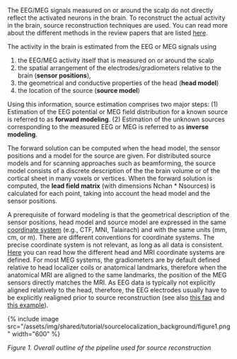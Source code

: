 The EEG/MEG signals measured on or around the scalp do not directly reflect the activated neurons in the brain. To reconstruct the actual activity in the brain, source reconstruction techniques are used. You can read more about the different methods in the review papers that are listed [here](references_to_review_papers_and_teaching_material/#source-estimation).

The activity in the brain is estimated from the EEG or MEG signals using

1.  the EEG/MEG activity itself that is measured on or around the scalp
2.  the spatial arrangement of the electrodes/gradiometers relative to the brain (**sensor positions**),
3.  the geometrical and conductive properties of the head (**head model**)
4.  the location of the source (**source model**)

Using this information, source estimation comprises two major steps: (1) Estimation of the EEG potential or MEG field distribution for a known source is referred to as **forward modeling**. (2) Estimation of the unknown sources corresponding to the measured EEG or MEG is referred to as **inverse modeling**.

The forward solution can be computed when the head model, the sensor positions and a model for the source are given. For distributed source models and for scanning approaches such as beamforming, the source model consists of a discrete description of the the brain volume or of the cortical sheet in many voxels or vertices. When the forward solution is computed, the **lead field matrix** (with dimensions Nchan \* Nsources) is calculated for each point, taking into account the head model and the sensor positions.

A prerequisite of forward modeling is that the geometrical description of the sensor positions, head model and source model are expressed in the same [coordinate system](/faq/coordsys) (e.g., CTF, MNI, Talairach) and with the same units (mm, cm, or m). There are different conventions for coordinate systems. The precise coordinate system is not relevant, as long as all data is consistent. [Here](/faq/coordsys) you can read how the different head and MRI coordinate systems are defined. For most MEG systems, the gradiometers are by default defined relative to head localizer coils or anatomical landmarks, therefore when the anatomical MRI are aligned to the same landmarks, the position of the MEG sensors directly matches the MRI. As EEG data is typically not explicitly aligned relatively to the head, therefore, the EEG electrodes usually have to be explicitly realigned prior to source reconstruction (see also [this faq](/faq/how_to_coregister_an_anatomical_mri_with_the_gradiometer_or_electrode_positions) and [this example](/example/electrodes2bem)).

{% include image src="/assets/img/shared/tutorial/sourcelocalization_background/figure1.png" width="600" %}

_Figure 1. Overall outline of the pipeline used for source reconstruction_
